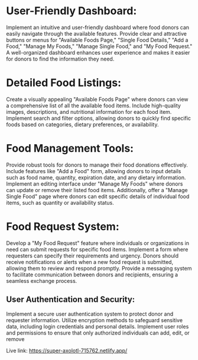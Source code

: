 # User-Friendly Dashboard:
Implement an intuitive and user-friendly dashboard where food donors can easily navigate through the available features. Provide clear and attractive buttons or menus for "Available Foods Page," "Single Food Details," "Add a Food," "Manage My Foods," "Manage Single Food," and "My Food Request." A well-organized dashboard enhances user experience and makes it easier for donors to find the information they need.

# Detailed Food Listings:
Create a visually appealing "Available Foods Page" where donors can view a comprehensive list of all the available food items. Include high-quality images, descriptions, and nutritional information for each food item. Implement search and filter options, allowing donors to quickly find specific foods based on categories, dietary preferences, or availability.

# Food Management Tools:
Provide robust tools for donors to manage their food donations effectively. Include features like "Add a Food" form, allowing donors to input details such as food name, quantity, expiration date, and any dietary information. Implement an editing interface under "Manage My Foods" where donors can update or remove their listed food items. Additionally, offer a "Manage Single Food" page where donors can edit specific details of individual food items, such as quantity or availability status.

# Food Request System:
Develop a "My Food Request" feature where individuals or organizations in need can submit requests for specific food items. Implement a form where requesters can specify their requirements and urgency. Donors should receive notifications or alerts when a new food request is submitted, allowing them to review and respond promptly. Provide a messaging system to facilitate communication between donors and recipients, ensuring a seamless exchange process.

## User Authentication and Security:
Implement a secure user authentication system to protect donor and requester information. Utilize encryption methods to safeguard sensitive data, including login credentials and personal details. Implement user roles and permissions to ensure that only authorized individuals can add, edit, or remove


Live link: https://super-axolotl-715762.netlify.app/
